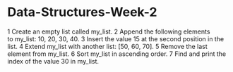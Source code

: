# Data-Structures-Week-2
1 Create an empty list called my_list.
2 Append the following elements to my_list: 10, 20, 30, 40.
3 Insert the value 15 at the second position in the list.
4 Extend my_list with another list: [50, 60, 70].
5 Remove the last element from my_list.
6 Sort my_list in ascending order.
7 Find and print the index of the value 30 in my_list.